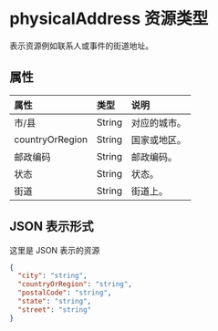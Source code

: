 # <a name="physicaladdress-resource-type"></a>physicalAddress 资源类型

表示资源例如联系人或事件的街道地址。


## <a name="properties"></a>属性
| 属性     | 类型   |说明|
|:---------------|:--------|:----------|
|市/县|String|对应的城市。|
|countryOrRegion|String|国家或地区。|
|邮政编码|String|邮政编码。|
|状态|String|状态。|
|街道|String|街道上。|

## <a name="json-representation"></a>JSON 表示形式

这里是 JSON 表示的资源

<!-- {
  "blockType": "resource",
  "optionalProperties": [

  ],
  "@odata.type": "microsoft.graph.physicalAddress"
}-->

```json
{
  "city": "string",
  "countryOrRegion": "string",
  "postalCode": "string",
  "state": "string",
  "street": "string"
}

```

<!-- uuid: 8fcb5dbc-d5aa-4681-8e31-b001d5168d79
2015-10-25 14:57:30 UTC -->
<!-- {
  "type": "#page.annotation",
  "description": "physicalAddress resource",
  "keywords": "",
  "section": "documentation",
  "tocPath": ""
}-->
